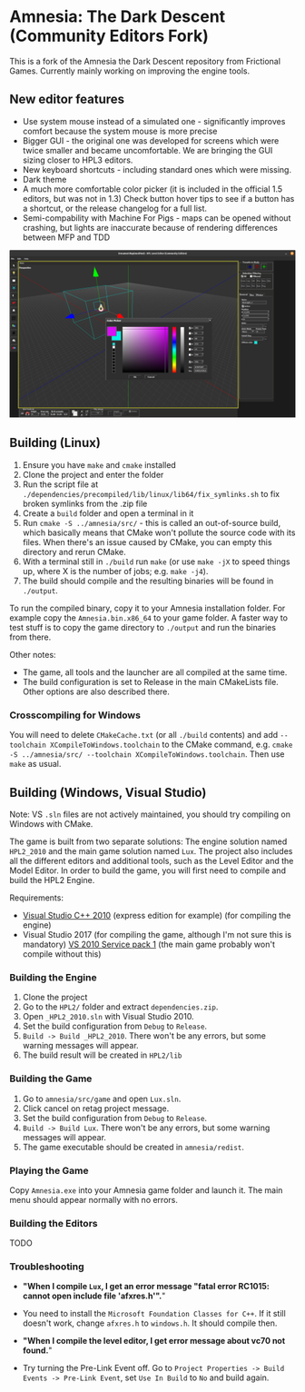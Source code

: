 # Amnesia: The Dark Descent (Community Editors Fork)

This is a fork of the Amnesia the Dark Descent repository from Frictional Games.
Currently mainly working on improving the engine tools.

## New editor features

* Use system mouse instead of a simulated one - significantly improves comfort because the system mouse is more precise
* Bigger GUI - the original one was developed for screens which were twice smaller and became uncomfortable.
We are bringing the GUI sizing closer to HPL3 editors.
* New keyboard shortcuts - including standard ones which were missing.
* Dark theme
* A much more comfortable color picker (it is included in the official 1.5 editors, but was not in 1.3)
Check button hover tips to see if a button has a shortcut, or the release changelog for a full list.
* Semi-compability with Machine For Pigs - maps can be opened without crashing, but lights are inaccurate because of rendering differences between MFP and TDD

![](screenshot.png)

## Building (Linux)

1. Ensure you have `make` and `cmake` installed
1. Clone the project and enter the folder
1. Run the script file at `./dependencies/precompiled/lib/linux/lib64/fix_symlinks.sh` to fix broken symlinks from the .zip file
1. Create a `build` folder and open a terminal in it
1. Run `cmake -S ../amnesia/src/` - this is called an out-of-source build, which basically means that CMake won't pollute the source code with its files. When there's an issue caused by CMake, you can empty this directory and rerun CMake.
1. With a terminal still in `./build` run `make` (or use `make -jX` to speed things up, where X is the number of jobs; e.g. `make -j4`).
1. The build should compile and the resulting binaries will be found in `./output`.

To run the compiled binary, copy it to your Amnesia installation folder.
For example copy the `Amnesia.bin.x86_64` to your game folder.
A faster way to test stuff is to copy the game directory to `./output` and run the binaries from there.

Other notes:
- The game, all tools and the launcher are all compiled at the same time.
- The build configuration is set to Release in the main CMakeLists file.
Other options are also described there.

### Crosscompiling for Windows

You will need to delete `CMakeCache.txt` (or all `./build` contents) and add `--toolchain XCompileToWindows.toolchain` to
the CMake command, e.g. `cmake -S ../amnesia/src/ --toolchain XCompileToWindows.toolchain`.
Then use `make` as usual.

## Building (Windows, Visual Studio)

Note: VS `.sln` files are not actively maintained, you should try compiling on Windows with CMake.

The game is built from two separate solutions: The engine solution named `HPL2_2010` and the main game solution named `Lux`.
The project also includes all the different editors and additional tools, such as the Level Editor and the Model Editor.
In order to build the game, you will first need to compile and build the HPL2 Engine.

Requirements:

- [Visual Studio C++ 2010](https://visualstudio.microsoft.com/vs/older-downloads/)
(express edition for example) (for compiling the engine)
- Visual Studio 2017 (for compiling the game, although I'm not sure this is mandatory)
[VS 2010 Service pack 1](https://www.microsoft.com/en-us/download/details.aspx?id=34677)
(the main game probably won't compile without this)

### Building the Engine
1. Clone the project
2. Go to the `HPL2/` folder and extract `dependencies.zip`.
3. Open `_HPL2_2010.sln` with Visual Studio 2010.
4. Set the build configuration from `Debug` to `Release`.
5. `Build -> Build _HPL2_2010`. There won't be any errors, but some warning messages will appear.
6. The build result will be created in `HPL2/lib`

### Building the Game
1. Go to `amnesia/src/game` and open `Lux.sln`.
2. Click cancel on retag project message.
3. Set the build configuration from `Debug` to `Release`.
4. `Build -> Build Lux`.  There won't be any errors, but some warning messages will appear.
5. The game executable should be created in `amnesia/redist`.

### Playing the Game
Copy `Amnesia.exe` into your Amnesia game folder and launch it. The main menu should appear normally with no errors.

### Building the Editors
TODO

### Troubleshooting
* **"When I compile `Lux`, I get an error message "fatal error RC1015: cannot open include file 'afxres.h'".**"
* You need to install the `Microsoft Foundation Classes for C++`. If it still doesn't work, change `afxres.h` to `windows.h`. It should compile then.

* **"When I compile the level editor, I get error message about vc70 not found.**"
* Try turning the Pre-Link Event off. Go to `Project Properties -> Build Events -> Pre-Link Event`, set `Use In Build` to `No` and build again.
